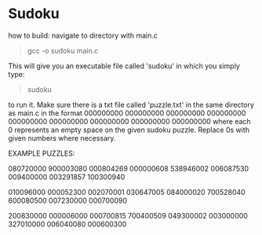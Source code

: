 # Sudoku

how to build:
  navigate to directory with main.c
  >gcc -o sudoku main.c
  
  This will give you an executable file called 'sudoku' in which you simply type:
  >sudoku
  
  to run it. Make sure there is a txt file called 'puzzle.txt' in the same directory as main.c in the format
  000000000 
  000000000 
  000000000 
  000000000 
  000000000 
  000000000 
  000000000 
  000000000 
  000000000 
  where each 0 represents an empty space on the given sudoku puzzle. Replace 0s with given numbers where necessary.
  
EXAMPLE PUZZLES:
  
080720000
900003080
000804269
000000608
538946002
006087530
009400000
003291857
100300940 

010096000
000052300
002070001
030647005
084000020
700528040
600080500
007230000
000700090

200830000
000006000
000700815
700400509
049300002
003000000
327010000
006040080
000600300
